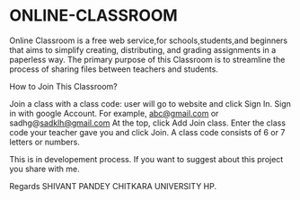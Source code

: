 # ONLINE-CLASSROOM


Online Classroom is a free web service,for schools,students,and beginners that aims to simplify creating, distributing,
and grading assignments in a paperless way. The primary purpose of this Classroom is to streamline the process of sharing files
between teachers and students.

How to Join This Classroom?

Join a class with a class code:
user will go to website  and click Sign In. Sign in with google Account. For example, abc@gmail.com or sadhg@sadklh@gmail.com
At the top, click Add Join class.
Enter the class code your teacher gave you and click Join. A class code consists of 6 or 7 letters or numbers.

This is in developement process. If you want to suggest about this project you share with me.

Regards
SHIVANT PANDEY
CHITKARA UNIVERSITY
HP.

